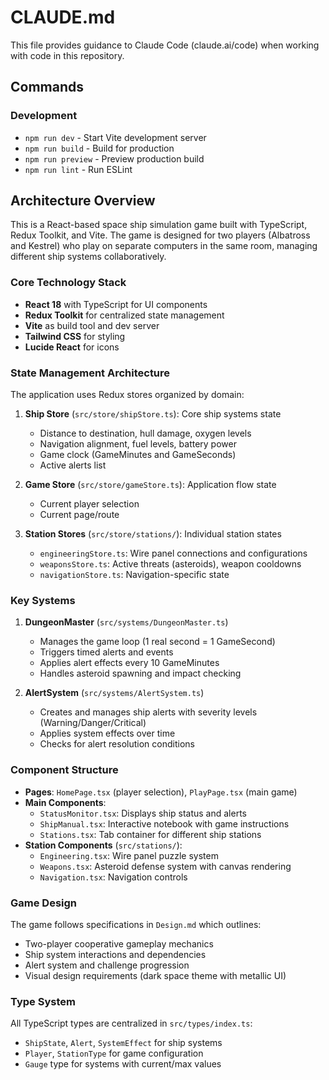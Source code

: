 # CLAUDE.md

This file provides guidance to Claude Code (claude.ai/code) when working with code in this repository.

## Commands

### Development
- `npm run dev` - Start Vite development server
- `npm run build` - Build for production
- `npm run preview` - Preview production build
- `npm run lint` - Run ESLint

## Architecture Overview

This is a React-based space ship simulation game built with TypeScript, Redux Toolkit, and Vite. The game is designed for two players (Albatross and Kestrel) who play on separate computers in the same room, managing different ship systems collaboratively.

### Core Technology Stack
- **React 18** with TypeScript for UI components
- **Redux Toolkit** for centralized state management
- **Vite** as build tool and dev server
- **Tailwind CSS** for styling
- **Lucide React** for icons

### State Management Architecture

The application uses Redux stores organized by domain:

1. **Ship Store** (`src/store/shipStore.ts`): Core ship systems state
   - Distance to destination, hull damage, oxygen levels
   - Navigation alignment, fuel levels, battery power
   - Game clock (GameMinutes and GameSeconds)
   - Active alerts list

2. **Game Store** (`src/store/gameStore.ts`): Application flow state
   - Current player selection
   - Current page/route

3. **Station Stores** (`src/store/stations/`): Individual station states
   - `engineeringStore.ts`: Wire panel connections and configurations
   - `weaponsStore.ts`: Active threats (asteroids), weapon cooldowns
   - `navigationStore.ts`: Navigation-specific state

### Key Systems

1. **DungeonMaster** (`src/systems/DungeonMaster.ts`)
   - Manages the game loop (1 real second = 1 GameSecond)
   - Triggers timed alerts and events
   - Applies alert effects every 10 GameMinutes
   - Handles asteroid spawning and impact checking

2. **AlertSystem** (`src/systems/AlertSystem.ts`)
   - Creates and manages ship alerts with severity levels (Warning/Danger/Critical)
   - Applies system effects over time
   - Checks for alert resolution conditions

### Component Structure

- **Pages**: `HomePage.tsx` (player selection), `PlayPage.tsx` (main game)
- **Main Components**:
  - `StatusMonitor.tsx`: Displays ship status and alerts
  - `ShipManual.tsx`: Interactive notebook with game instructions
  - `Stations.tsx`: Tab container for different ship stations
- **Station Components** (`src/stations/`):
  - `Engineering.tsx`: Wire panel puzzle system
  - `Weapons.tsx`: Asteroid defense system with canvas rendering
  - `Navigation.tsx`: Navigation controls

### Game Design

The game follows specifications in `Design.md` which outlines:
- Two-player cooperative gameplay mechanics
- Ship system interactions and dependencies
- Alert system and challenge progression
- Visual design requirements (dark space theme with metallic UI)

### Type System

All TypeScript types are centralized in `src/types/index.ts`:
- `ShipState`, `Alert`, `SystemEffect` for ship systems
- `Player`, `StationType` for game configuration
- `Gauge` type for systems with current/max values
